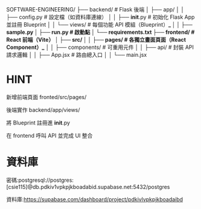 SOFTWARE-ENGINEERING/
├── backend/ # Flask 後端
│ ├── app/
│ │ ├── config.py # 設定檔（如資料庫連線）
│ │ ├── **init**.py # 初始化 Flask App 並註冊 Blueprint
│ │ └── views/ # 每個功能 API 模組（Blueprint）**_
│ │ ├── sample.py
│ ├── run.py # 啟動點
│ └── requirements.txt
├── frontend/ # React 前端（Vite）
│ ├── src/
│ │ ├── pages/ # 各獨立畫面頁面（React Component）_**
│ │ ├── components/ # 可重用元件
│ │ ├── api/ # 封裝 API 請求邏輯
│ │ ├── App.jsx # 路由總入口
│ │ └── main.jsx

# HINT

新增前端頁面 fronted/src/pages/

後端實作 backend/app/views/

將 Blueprint 註冊進 **init**.py

在 frontend 呼叫 API 並完成 UI 整合

# 資料庫

密碼:postgresql://postgres:[csie115]@db.pdkiv1vpkpjkboadabid.supabase.net:5432/postgres

資料庫:https://supabase.com/dashboard/project/pdkivlvpkpjkboadaibd
